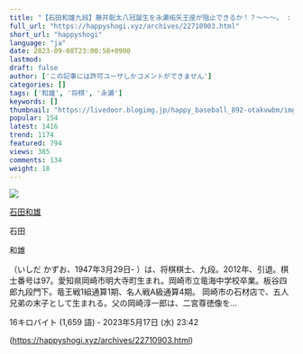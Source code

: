 ```yaml
---
title: "【石田和雄九段】藤井聡太八冠誕生を永瀬拓矢王座が阻止できるか！？～～～。 : ハッピー将棋タイムズ"
full_url: "https://happyshogi.xyz/archives/22710903.html"
short_url: "happyshogi"
language: "ja"
date: 2023-09-08T23:00:58+0900
lastmod: 
draft: false
author: ['この記事には許可ユーザしかコメントができません']
categories: []
tags: ['和雄', '将棋', '永瀬']
keywords: []
thumbnail: "https://livedoor.blogimg.jp/happy_baseball_892-otakvwbm/imgs/8/9/891f1a37.jpg"
popular: 154
latest: 1416
trend: 1174
featured: 794
views: 385
comments: 134
weight: 18
---
```


![](https://livedoor.blogimg.jp/happy_baseball_892-otakvwbm/imgs/8/9/891f1a37.jpg)

<div><a title='石田和雄' href='https://ja.wikipedia.org/wiki/%E7%9F%B3%E7%94%B0%E5%92%8C%E9%9B%84' target='_blank'><p>石田和雄</p></a> <p class='searchresult'><p>石田</p> <p>和雄</p>（いしだ かずお、1947年3月29日- ）は、将棋棋士、九段。2012年、引退。棋士番号は97。愛知県岡崎市明大寺町生まれ。岡崎市立竜海中学校卒業。板谷四郎九段門下。竜王戦1組通算1期、名人戦A級通算4期。 岡崎市の石材店で、五人兄弟の末子として生まれる。父の岡崎淳一郎は、二宮尊徳像を…</p> <p class='mw-search-result-data'>16キロバイト (1,659 語) - 2023年5月17日 (水) 23:42</p></div>

(https://happyshogi.xyz/archives/22710903.html)
